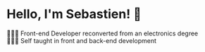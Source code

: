 # Hello, I'm Sebastien! 👋

👩🏻‍💻 Front-end Developer reconverted from an electronics degree<br/>
👩🏻‍🎓 Self taught in front and back-end development



